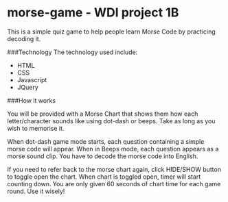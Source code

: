 # morse-game - WDI project 1B

This is a simple quiz game to help people learn Morse Code by practicing decoding it.

###Technology
The technology used include:
- HTML
- CSS
- Javascript 
- JQuery

###How it works

You will be provided with a Morse Chart that shows them how each letter/character sounds like using dot-dash or beeps. Take as long as you wish to memorise it.

When dot-dash game mode starts, each question containing a simple morse code will appear. When in Beeps mode, each question appears as a morse sound clip. You have to decode the morse code into English. 

If you need to refer back to the morse chart again, click HIDE/SHOW button to toggle open the chart. When chart is toggled open, timer will start counting down. You are only given 60 seconds of chart time for each game round. Use it wisely!


